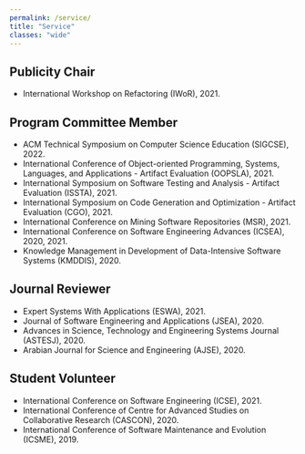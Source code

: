 ```yaml
---
permalink: /service/
title: "Service"
classes: "wide"
---
```


## Publicity Chair

- International Workshop on Refactoring (IWoR), 2021. 

## Program Committee Member

- ACM Technical Symposium on Computer Science Education (SIGCSE), 2022.
- International Conference of Object-oriented Programming, Systems, Languages, and Applications - Artifact Evaluation (OOPSLA), 2021.
- International Symposium on Software Testing and Analysis - Artifact Evaluation (ISSTA), 2021.
- International Symposium on Code Generation and Optimization - Artifact Evaluation (CGO), 2021.
- International Conference on Mining Software Repositories (MSR), 2021.
- International Conference on Software Engineering Advances (ICSEA), 2020, 2021.
- Knowledge Management in Development of Data-Intensive Software Systems (KMDDIS), 2020.


## Journal Reviewer

- Expert Systems With Applications (ESWA), 2021.
- Journal of Software Engineering and Applications (JSEA), 2020.
- Advances in Science, Technology and Engineering Systems Journal (ASTESJ), 2020.
- Arabian Journal for Science and Engineering (AJSE), 2020.


## Student Volunteer

- International Conference on Software Engineering (ICSE), 2021.
- International Conference of Centre for Advanced Studies on Collaborative Research (CASCON), 2020.
- International Conference of Software Maintenance and Evolution (ICSME), 2019.










